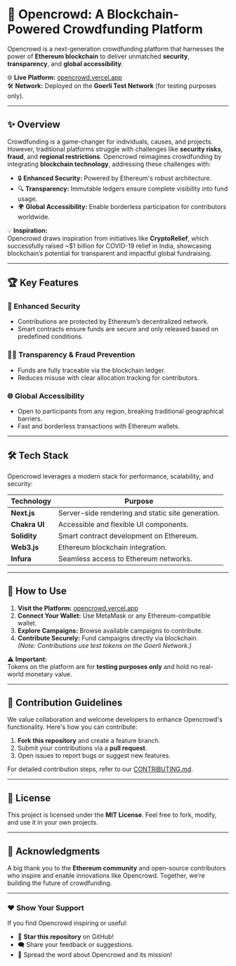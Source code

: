 # 🚀 Opencrowd: A Blockchain-Powered Crowdfunding Platform

Opencrowd is a next-generation crowdfunding platform that harnesses the power of **Ethereum blockchain** to deliver unmatched **security**, **transparency**, and **global accessibility**.  

🌐 **Live Platform:** [opencrowd.vercel.app](https://opencrowd.vercel.app/)  
🛠 **Network:** Deployed on the **Goerli Test Network** (for testing purposes only).

---

## ✨ Overview

Crowdfunding is a game-changer for individuals, causes, and projects. However, traditional platforms struggle with challenges like **security risks**, **fraud**, and **regional restrictions**. Opencrowd reimagines crowdfunding by integrating **blockchain technology**, addressing these challenges with:

- 🔒 **Enhanced Security:** Powered by Ethereum's robust architecture.
- 🔍 **Transparency:** Immutable ledgers ensure complete visibility into fund usage.
- 🌍 **Global Accessibility:** Enable borderless participation for contributors worldwide.

💡 **Inspiration:**  
Opencrowd draws inspiration from initiatives like **CryptoRelief**, which successfully raised ~$1 billion for COVID-19 relief in India, showcasing blockchain’s potential for transparent and impactful global fundraising.

---

## 🏆 Key Features

### 🔐 Enhanced Security
- Contributions are protected by Ethereum’s decentralized network.
- Smart contracts ensure funds are secure and only released based on predefined conditions.

### 🕵️‍♂️ Transparency & Fraud Prevention
- Funds are fully traceable via the blockchain ledger.
- Reduces misuse with clear allocation tracking for contributors.

### 🌐 Global Accessibility
- Open to participants from any region, breaking traditional geographical barriers.
- Fast and borderless transactions with Ethereum wallets.

---

## 🛠 Tech Stack

Opencrowd leverages a modern stack for performance, scalability, and security:

| **Technology** | **Purpose** |
|-----------------|-------------|
| **Next.js**     | Server-side rendering and static site generation. |
| **Chakra UI**   | Accessible and flexible UI components. |
| **Solidity**    | Smart contract development on Ethereum. |
| **Web3.js**     | Ethereum blockchain integration. |
| **Infura**      | Seamless access to Ethereum networks. |

---

## 🚀 How to Use

1. **Visit the Platform:** [opencrowd.vercel.app](https://opencrowd.vercel.app)
2. **Connect Your Wallet:** Use MetaMask or any Ethereum-compatible wallet.
3. **Explore Campaigns:** Browse available campaigns to contribute.
4. **Contribute Securely:** Fund campaigns directly via blockchain.  
   *(Note: Contributions use test tokens on the Goerli Network.)*

⚠️ **Important:**  
Tokens on the platform are for **testing purposes only** and hold no real-world monetary value.

---

## 🤝 Contribution Guidelines

We value collaboration and welcome developers to enhance Opencrowd's functionality. Here's how you can contribute:

1. **Fork this repository** and create a feature branch.
2. Submit your contributions via a **pull request**.
3. Open issues to report bugs or suggest new features.

For detailed contribution steps, refer to our [CONTRIBUTING.md](#).

---

## 📖 License

This project is licensed under the **MIT License**. Feel free to fork, modify, and use it in your own projects.  

---

## 🌟 Acknowledgments

A big thank you to the **Ethereum community** and open-source contributors who inspire and enable innovations like Opencrowd. Together, we’re building the future of crowdfunding.

---

### ❤️ Show Your Support

If you find Opencrowd inspiring or useful:
- 🌟 **Star this repository** on GitHub!
- 🗨️ Share your feedback or suggestions.
- 🚀 Spread the word about Opencrowd and its mission!
